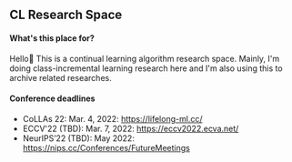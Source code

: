 ## CL Research Space 

#### What's this place for?

Hello👋 This is a continual learning algorithm research space. Mainly, I'm doing class-incremental learning research here and I'm also using this to archive related researches.

#### Conference deadlines

- CoLLAs 22: Mar. 4, 2022: https://lifelong-ml.cc/
- ECCV'22 (TBD): Mar. 7, 2022: https://eccv2022.ecva.net/
- NeurIPS’22 (TBD): May 2022: https://nips.cc/Conferences/FutureMeetings
